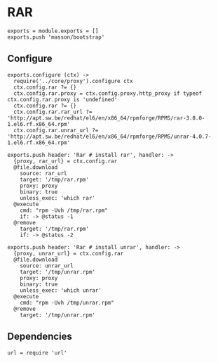 
# RAR

    exports = module.exports = []
    exports.push 'masson/bootstrap'

## Configure

    exports.configure (ctx) ->
      require('../core/proxy').configure ctx
      ctx.config.rar ?= {}
      ctx.config.rar.proxy = ctx.config.proxy.http_proxy if typeof ctx.config.rar.proxy is 'undefined'
      ctx.config.rar ?= {}
      ctx.config.rar.rar_url ?= 'http://apt.sw.be/redhat/el6/en/x86_64/rpmforge/RPMS/rar-3.8.0-1.el6.rf.x86_64.rpm'
      ctx.config.rar.unrar_url ?= 'http://apt.sw.be/redhat/el6/en/x86_64/rpmforge/RPMS/unrar-4.0.7-1.el6.rf.x86_64.rpm'

    exports.push header: 'Rar # install rar', handler: ->
      {proxy, rar_url} = ctx.config.rar
      @file.download
        source: rar_url
        target: '/tmp/rar.rpm'
        proxy: proxy
        binary: true
        unless_exec: 'which rar'
      @execute
        cmd: "rpm -Uvh /tmp/rar.rpm"
        if: -> @status -1
      @remove
        target: '/tmp/rar.rpm'
        if: -> @status -2

    exports.push header: 'Rar # install unrar', handler: ->
      {proxy, unrar_url} = ctx.config.rar
      @file.download
        source: unrar_url
        target: '/tmp/unrar.rpm'
        proxy: proxy
        binary: true
        unless_exec: 'which unrar'
      @execute
        cmd: "rpm -Uvh /tmp/unrar.rpm"
      @remove
        target: '/tmp/unrar.rpm'

## Dependencies

    url = require 'url'

